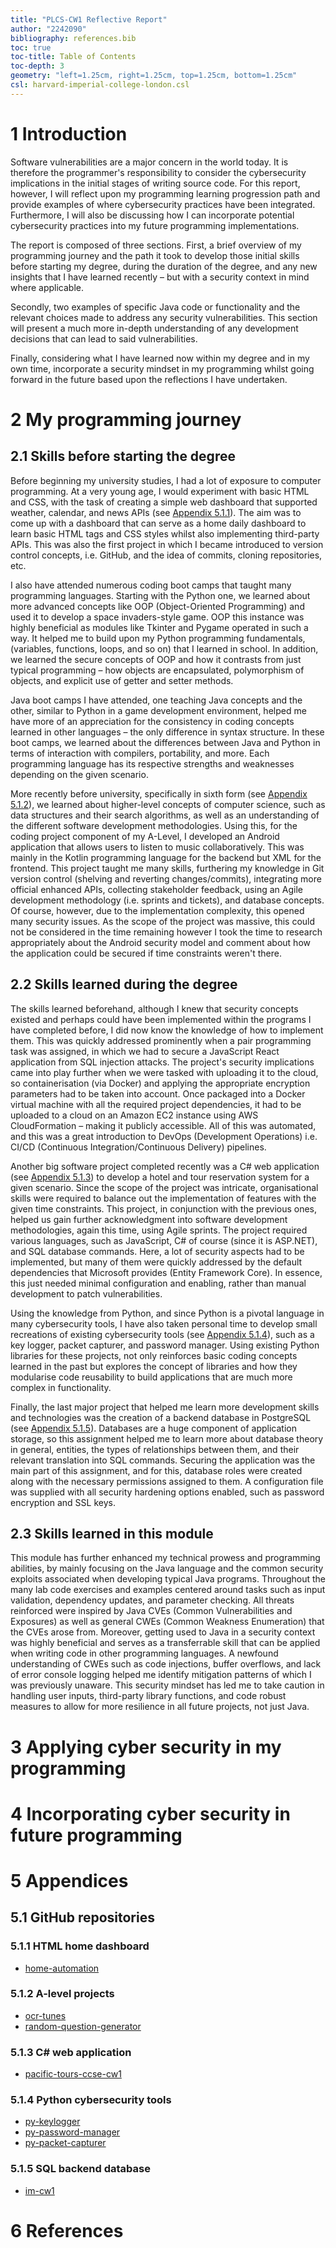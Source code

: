 ```yaml
---
title: "PLCS-CW1 Reflective Report"
author: "2242090"
bibliography: references.bib
toc: true
toc-title: Table of Contents
toc-depth: 3
geometry: "left=1.25cm, right=1.25cm, top=1.25cm, bottom=1.25cm"
csl: harvard-imperial-college-london.csl
---
```


# 1 Introduction

Software vulnerabilities are a major concern in the world today. It is therefore the programmer's responsibility to consider the cybersecurity implications in the initial stages of writing source code. For this report, however, I will reflect upon my programming learning progression path and provide examples of where cybersecurity practices have been integrated. Furthermore, I will also be discussing how I can incorporate potential cybersecurity practices into my future programming implementations.

The report is composed of three sections. First, a brief overview of my programming journey and the path it took to develop those initial skills before starting my degree, during the duration of the degree, and any new insights that I have learned recently – but with a security context in mind where applicable.

Secondly, two examples of specific Java code or functionality and the relevant choices made to address any security vulnerabilities. This section will present a much more in-depth understanding of any development decisions that can lead to said vulnerabilities.

Finally, considering what I have learned now within my degree and in my own time, incorporate a security mindset in my programming whilst going forward in the future based upon the reflections I have undertaken.

# 2 My programming journey

## 2.1 Skills before starting the degree

Before beginning my university studies, I had a lot of exposure to computer programming. At a very young age, I would experiment with basic HTML and CSS, with the task of creating a simple web dashboard that supported weather, calendar, and news APIs (see [Appendix 5.1.1](#511-html-home-dashboard)). The aim was to come up with a dashboard that can serve as a home daily dashboard to learn basic HTML tags and CSS styles whilst also implementing third-party APIs. This was also the first project in which I became introduced to version control concepts, i.e. GitHub, and the idea of commits, cloning repositories, etc.

I also have attended numerous coding boot camps that taught many programming languages. Starting with the Python one, we learned about more advanced concepts like OOP (Object-Oriented Programming) and used it to develop a space invaders-style game. OOP this instance was highly beneficial as modules like Tkinter and Pygame operated in such a way. It helped me to build upon my Python programming fundamentals, (variables, functions, loops, and so on) that I learned in school. In addition, we learned the secure concepts of OOP and how it contrasts from just typical programming – how objects are encapsulated, polymorphism of objects, and explicit use of getter and setter methods.

Java boot camps I have attended, one teaching Java concepts and the other, similar to Python in a game development environment, helped me have more of an appreciation for the consistency in coding concepts learned in other languages – the only difference in syntax structure. In these boot camps, we learned about the differences between Java and Python in terms of interaction with compilers, portability, and more. Each programming language has its respective strengths and weaknesses depending on the given scenario.

More recently before university, specifically in sixth form (see [Appendix 5.1.2](#512-a-level-projects)), we learned about higher-level concepts of computer science, such as data structures and their search algorithms, as well as an understanding of the different software development methodologies. Using this, for the coding project component of my A-Level, I developed an Android application that allows users to listen to music collaboratively. This was mainly in the Kotlin programming language for the backend but XML for the frontend. This project taught me many skills, furthering my knowledge in Git version control (shelving and reverting changes/commits), integrating more official enhanced APIs, collecting stakeholder feedback, using an Agile development methodology (i.e. sprints and tickets), and database concepts. Of course, however, due to the implementation complexity, this opened many security issues. As the scope of the project was massive, this could not be considered in the time remaining however I took the time to research appropriately about the Android security model and comment about how the application could be secured if time constraints weren't there.

## 2.2 Skills learned during the degree

The skills learned beforehand, although I knew that security concepts existed and perhaps could have been implemented within the programs I have completed before, I did now know the knowledge of how to implement them. This was quickly addressed prominently when a pair programming task was assigned, in which we had to secure a JavaScript React application from SQL injection attacks. The project's security implications came into play further when we were tasked with uploading it to the cloud, so containerisation (via Docker) and applying the appropriate encryption parameters had to be taken into account. Once packaged into a Docker virtual machine with all the required project dependencies, it had to be uploaded to a cloud on an Amazon EC2 instance using AWS CloudFormation – making it publicly accessible. All of this was automated, and this was a great introduction to DevOps (Development Operations) i.e. CI/CD (Continuous Integration/Continuous Delivery) pipelines.

Another big software project completed recently was a C# web application (see [Appendix 5.1.3](#513-c-web-application)) to develop a hotel and tour reservation system for a given scenario. Since the scope of the project was intricate, organisational skills were required to balance out the implementation of features with the given time constraints. This project, in conjunction with the previous ones, helped us gain further acknowledgment into software development methodologies, again this time, using Agile sprints. The project required various languages, such as JavaScript, C# of course (since it is ASP.NET), and SQL database commands. Here, a lot of security aspects had to be implemented, but many of them were quickly addressed by the default dependencies that Microsoft provides (Entity Framework Core). In essence, this just needed minimal configuration and enabling, rather than manual development to patch vulnerabilities.

Using the knowledge from Python, and since Python is a pivotal language in many cybersecurity tools, I have also taken personal time to develop small recreations of existing cybersecurity tools (see [Appendix 5.1.4](#514-python-cybersecurity-tools)), such as a key logger, packet capturer, and password manager. Using existing Python libraries for these projects, not only reinforces basic coding concepts learned in the past but explores the concept of libraries and how they modularise code reusability to build applications that are much more complex in functionality.

Finally, the last major project that helped me learn more development skills and technologies was the creation of a backend database in PostgreSQL (see [Appendix 5.1.5](#515-sql-backend-database)). Databases are a huge component of application storage, so this assignment helped me to learn more about database theory in general, entities, the types of relationships between them, and their relevant translation into SQL commands. Securing the application was the main part of this assignment, and for this, database roles were created along with the necessary permissions assigned to them. A configuration file was supplied with all security hardening options enabled, such as password encryption and SSL keys.

## 2.3 Skills learned in this module

This module has further enhanced my technical prowess and programming abilities, by mainly focusing on the Java language and the common security exploits associated when developing typical Java programs. Throughout the many lab code exercises and examples centered around tasks such as input validation, dependency updates, and parameter checking. All threats reinforced were inspired by Java CVEs (Common Vulnerabilities and Exposures) as well as general CWEs (Common Weakness Enumeration) that the CVEs arose from. Moreover, getting used to Java in a security context was highly beneficial and serves as a transferrable skill that can be applied when writing code in other programming languages. A newfound understanding of CWEs such as code injections, buffer overflows, and lack of error console logging helped me identify mitigation patterns of which I was previously unaware. This security mindset has led me to take caution in handling user inputs, third-party library functions, and code robust measures to allow for more resilience in all future projects, not just Java.

# 3 Applying cyber security in my programming

# 4 Incorporating cyber security in future programming

# 5 Appendices

## 5.1 GitHub repositories

### 5.1.1 HTML home dashboard

- [home-automation](https://github.com/iArcanic/home-automation)

### 5.1.2 A-level projects

- [ocr-tunes](https://github.com/iArcanic/OCR-Tunes)
- [random-question-generator](https://github.com/iArcanic/random-question-generator)

### 5.1.3 C# web application

- [pacific-tours-ccse-cw1](https://github.com/iArcanic/pacific-tours-ccse-cw1)

### 5.1.4 Python cybersecurity tools

- [py-keylogger](https://github.com/iArcanic/py-keylogger)
- [py-password-manager](https://github.com/iArcanic/py-password-manager)
- [py-packet-capturer](https://github.com/iArcanic/py-packet-capturer)

### 5.1.5 SQL backend database

- [im-cw1](https://github.com/iArcanic/im-cw1)

# 6 References

